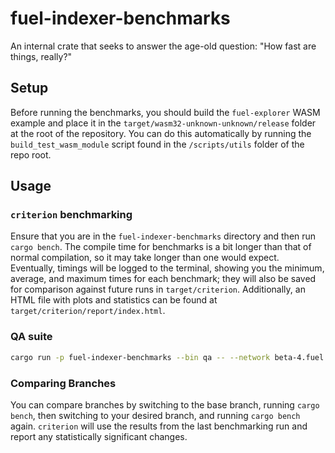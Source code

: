 # fuel-indexer-benchmarks

An internal crate that seeks to answer the age-old question: "How fast are things, really?"

## Setup

Before running the benchmarks, you should build the `fuel-explorer` WASM example 
and place it in the `target/wasm32-unknown-unknown/release` folder at the root of the repository. 
You can do this automatically by running the `build_test_wasm_module` script found 
in the `/scripts/utils` folder of the repo root.

## Usage

### `criterion` benchmarking

Ensure that you are in the `fuel-indexer-benchmarks` directory and then run `cargo bench`. The
compile time for benchmarks is a bit longer than that of normal compilation, so it may take longer 
than one would expect. Eventually, timings will be logged to the terminal, showing you the minimum, 
average, and maximum times for each benchmark; they will also be saved for comparison against future 
runs in `target/criterion`. Additionally, an HTML file with plots and statistics can be found at 
`target/criterion/report/index.html`.

### QA suite

```bash
cargo run -p fuel-indexer-benchmarks --bin qa -- --network beta-4.fuel.network
```

### Comparing Branches

You can compare branches by switching to the base branch, running `cargo bench`, then switching to your
desired branch, and running `cargo bench` again. `criterion` will use the results from the last benchmarking 
run and report any statistically significant changes.